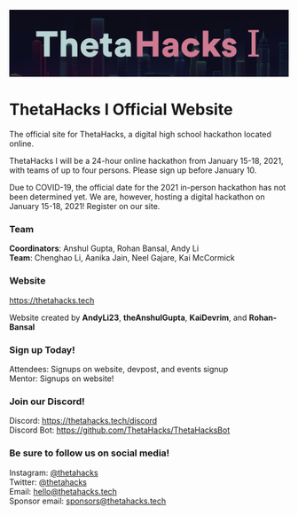 ![](/img/logo/logo-new.png)

# ThetaHacks I Official Website

The official site for ThetaHacks, a digital high school hackathon located online.

ThetaHacks I will be a 24-hour online hackathon from January 15-18, 2021, with teams of up to four persons. Please sign up before January 10.

Due to COVID-19, the official date for the 2021 in-person hackathon has not been determined yet. We are, however, hosting a digital hackathon on January 15-18, 2021! Register on our site.

### Team

<strong>Coordinators</strong>: Anshul Gupta, Rohan Bansal, Andy Li<br>
<strong>Team</strong>: Chenghao Li, Aanika Jain, Neel Gajare, Kai McCormick<br>

### Website

https://thetahacks.tech

Website created by **AndyLi23**, **theAnshulGupta**, **KaiDevrim**, and **Rohan-Bansal**

### Sign up Today!

Attendees: Signups on website, devpost, and events signup<br>
Mentor: Signups on website! <br>

### Join our Discord!

Discord: https://thetahacks.tech/discord  
Discord Bot: https://github.com/ThetaHacks/ThetaHacksBot

### Be sure to follow us on social media!

Instagram: <a href="https://instagram.com/thetahacks">@thetahacks</a> <br>
Twitter: <a href="https://twitter.com/thetahacks">@thetahacks</a> <br>
Email: <a href="mailto:hello@thetahacks.tech">hello@thetahacks.tech</a> <br>
Sponsor email: <a href="mailto:sponsors@thetahacks.tech">sponsors@thetahacks.tech</a>
